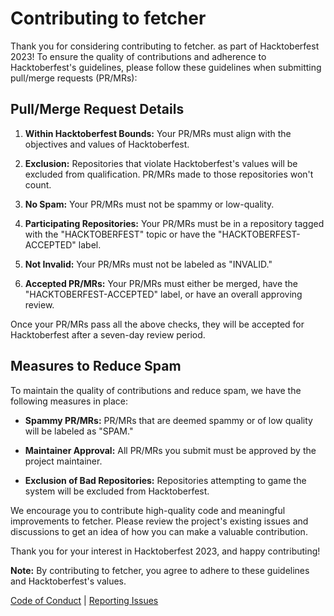 # Contributing to fetcher

Thank you for considering contributing to fetcher. as part of Hacktoberfest 2023! To ensure the quality of contributions and adherence to Hacktoberfest's guidelines, please follow these guidelines when submitting pull/merge requests (PR/MRs):

## Pull/Merge Request Details

1. **Within Hacktoberfest Bounds:** Your PR/MRs must align with the objectives and values of Hacktoberfest.

2. **Exclusion:** Repositories that violate Hacktoberfest's values will be excluded from qualification. PR/MRs made to those repositories won't count.

3. **No Spam:** Your PR/MRs must not be spammy or low-quality.

4. **Participating Repositories:** Your PR/MRs must be in a repository tagged with the "HACKTOBERFEST" topic or have the "HACKTOBERFEST-ACCEPTED" label.

5. **Not Invalid:** Your PR/MRs must not be labeled as "INVALID."

6. **Accepted PR/MRs:** Your PR/MRs must either be merged, have the "HACKTOBERFEST-ACCEPTED" label, or have an overall approving review.

Once your PR/MRs pass all the above checks, they will be accepted for Hacktoberfest after a seven-day review period.

## Measures to Reduce Spam

To maintain the quality of contributions and reduce spam, we have the following measures in place:

- **Spammy PR/MRs:** PR/MRs that are deemed spammy or of low quality will be labeled as "SPAM."

- **Maintainer Approval:** All PR/MRs you submit must be approved by the project maintainer.

- **Exclusion of Bad Repositories:** Repositories attempting to game the system will be excluded from Hacktoberfest.

We encourage you to contribute high-quality code and meaningful improvements to fetcher. Please review the project's existing issues and discussions to get an idea of how you can make a valuable contribution.

Thank you for your interest in Hacktoberfest 2023, and happy contributing!

**Note:** By contributing to fetcher, you agree to adhere to these guidelines and Hacktoberfest's values.

[Code of Conduct](CODE_OF_CONDUCT.md) | [Reporting Issues](ISSUE_TEMPLATE.md)
